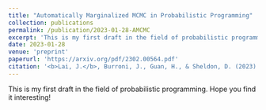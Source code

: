 ```yaml
---
title: "Automatically Marginalized MCMC in Probabilistic Programming"
collection: publications
permalink: /publication/2023-01-28-AMCMC
excerpt: 'This is my first draft in the field of probabilistic programming. Hope you find it interesting!'
date: 2023-01-28
venue: 'preprint'
paperurl: 'https://arxiv.org/pdf/2302.00564.pdf'
citation: '<b>Lai, J.</b>, Burroni, J., Guan, H., & Sheldon, D. (2023). Automatically Marginalized MCMC in Probabilistic Programming. _arXiv:2302.00564 [cs.LG]_.'
---
```

This is my first draft in the field of probabilistic programming. Hope you find it interesting!